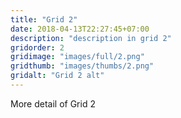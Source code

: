 ```yaml
---
title: "Grid 2"
date: 2018-04-13T22:27:45+07:00
description: "description in grid 2"
gridorder: 2
gridimage: "images/full/2.png"
gridthumb: "images/thumbs/2.png"
gridalt: "Grid 2 alt"
---
```

More detail of Grid 2
